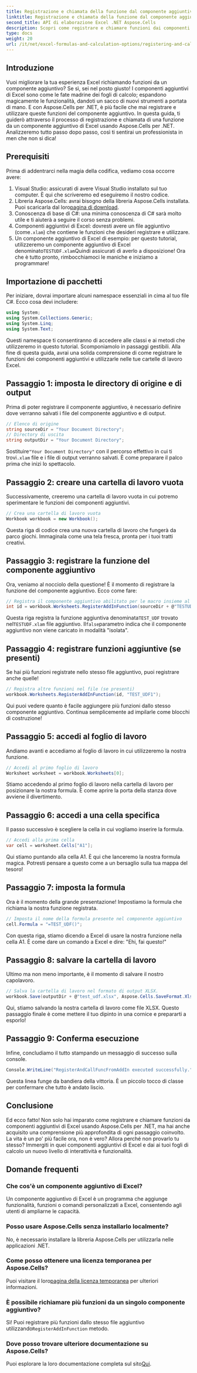 ```yaml
---
title: Registrazione e chiamata della funzione dal componente aggiuntivo in Excel
linktitle: Registrazione e chiamata della funzione dal componente aggiuntivo in Excel
second_title: API di elaborazione Excel .NET Aspose.Cells
description: Scopri come registrare e chiamare funzioni dai componenti aggiuntivi in Excel utilizzando Aspose.Cells per .NET con il nostro semplice tutorial passo dopo passo.
type: docs
weight: 20
url: /it/net/excel-formulas-and-calculation-options/registering-and-calling-function-from-add-in/
---
```

## Introduzione
Vuoi migliorare la tua esperienza Excel richiamando funzioni da un componente aggiuntivo? Se sì, sei nel posto giusto! I componenti aggiuntivi di Excel sono come le fate madrine dei fogli di calcolo; espandono magicamente le funzionalità, dandoti un sacco di nuovi strumenti a portata di mano. E con Aspose.Cells per .NET, è più facile che mai registrare e utilizzare queste funzioni del componente aggiuntivo. 
In questa guida, ti guiderò attraverso il processo di registrazione e chiamata di una funzione da un componente aggiuntivo di Excel usando Aspose.Cells per .NET. Analizzeremo tutto passo dopo passo, così ti sentirai un professionista in men che non si dica!
## Prerequisiti
Prima di addentrarci nella magia della codifica, vediamo cosa occorre avere:
1. Visual Studio: assicurati di avere Visual Studio installato sul tuo computer. È qui che scriveremo ed eseguiremo il nostro codice.
2.  Libreria Aspose.Cells: avrai bisogno della libreria Aspose.Cells installata. Puoi scaricarla dal loro[pagina di download](https://releases.aspose.com/cells/net/).
3. Conoscenza di base di C#: una minima conoscenza di C# sarà molto utile e ti aiuterà a seguire il corso senza problemi.
4.  Componenti aggiuntivi di Excel: dovresti avere un file aggiuntivo (come`.xlam`) che contiene le funzioni che desideri registrare e utilizzare.
5.  Un componente aggiuntivo di Excel di esempio: per questo tutorial, utilizzeremo un componente aggiuntivo di Excel denominato`TESTUDF.xlam`Quindi assicurati di averlo a disposizione!
Ora che è tutto pronto, rimbocchiamoci le maniche e iniziamo a programmare!
## Importazione di pacchetti
Per iniziare, dovrai importare alcuni namespace essenziali in cima al tuo file C#. Ecco cosa devi includere:
```csharp
using System;
using System.Collections.Generic;
using System.Linq;
using System.Text;
```
Questi namespace ti consentiranno di accedere alle classi e ai metodi che utilizzeremo in questo tutorial.
Scomponiamolo in passaggi gestibili. Alla fine di questa guida, avrai una solida comprensione di come registrare le funzioni dei componenti aggiuntivi e utilizzarle nelle tue cartelle di lavoro Excel.
## Passaggio 1: imposta le directory di origine e di output
Prima di poter registrare il componente aggiuntivo, è necessario definire dove verranno salvati i file del componente aggiuntivo e di output.
```csharp
// Elenco di origine
string sourceDir = "Your Document Directory";
// Directory di uscita
string outputDir = "Your Document Directory";
```
 Sostituire`"Your Document Directory"` con il percorso effettivo in cui ti trovi`.xlam` file e i file di output verranno salvati. È come preparare il palco prima che inizi lo spettacolo.
## Passaggio 2: creare una cartella di lavoro vuota
Successivamente, creeremo una cartella di lavoro vuota in cui potremo sperimentare le funzioni dei componenti aggiuntivi.
```csharp
// Crea una cartella di lavoro vuota
Workbook workbook = new Workbook();
```
Questa riga di codice crea una nuova cartella di lavoro che fungerà da parco giochi. Immaginala come una tela fresca, pronta per i tuoi tratti creativi.
## Passaggio 3: registrare la funzione del componente aggiuntivo
Ora, veniamo al nocciolo della questione! È il momento di registrare la funzione del componente aggiuntivo. Ecco come fare:
```csharp
// Registra il componente aggiuntivo abilitato per le macro insieme al nome della funzione
int id = workbook.Worksheets.RegisterAddInFunction(sourceDir + @"TESTUDF.xlam", "TEST_UDF", false);
```
 Questa riga registra la funzione aggiuntiva denominata`TEST_UDF` trovato nel`TESTUDF.xlam` file aggiuntivo. Il`false`parametro indica che il componente aggiuntivo non viene caricato in modalità "isolata". 
## Passaggio 4: registrare funzioni aggiuntive (se presenti)
Se hai più funzioni registrate nello stesso file aggiuntivo, puoi registrare anche quelle!
```csharp
// Registra altre funzioni nel file (se presenti)
workbook.Worksheets.RegisterAddInFunction(id, "TEST_UDF1");
```
Qui puoi vedere quanto è facile aggiungere più funzioni dallo stesso componente aggiuntivo. Continua semplicemente ad impilarle come blocchi di costruzione!
## Passaggio 5: accedi al foglio di lavoro
Andiamo avanti e accediamo al foglio di lavoro in cui utilizzeremo la nostra funzione. 
```csharp
// Accedi al primo foglio di lavoro
Worksheet worksheet = workbook.Worksheets[0];
```
Stiamo accedendo al primo foglio di lavoro nella cartella di lavoro per posizionare la nostra formula. È come aprire la porta della stanza dove avviene il divertimento.
## Passaggio 6: accedi a una cella specifica
Il passo successivo è scegliere la cella in cui vogliamo inserire la formula. 
```csharp
// Accedi alla prima cella
var cell = worksheet.Cells["A1"];
```
Qui stiamo puntando alla cella A1. È qui che lanceremo la nostra formula magica. Potresti pensare a questo come a un bersaglio sulla tua mappa del tesoro!
## Passaggio 7: imposta la formula
Ora è il momento della grande presentazione! Impostiamo la formula che richiama la nostra funzione registrata.
```csharp
// Imposta il nome della formula presente nel componente aggiuntivo
cell.Formula = "=TEST_UDF()";
```
Con questa riga, stiamo dicendo a Excel di usare la nostra funzione nella cella A1. È come dare un comando a Excel e dire: "Ehi, fai questo!"
## Passaggio 8: salvare la cartella di lavoro
Ultimo ma non meno importante, è il momento di salvare il nostro capolavoro.
```csharp
// Salva la cartella di lavoro nel formato di output XLSX.
workbook.Save(outputDir + @"test_udf.xlsx", Aspose.Cells.SaveFormat.Xlsx);
```
Qui, stiamo salvando la nostra cartella di lavoro come file XLSX. Questo passaggio finale è come mettere il tuo dipinto in una cornice e prepararti a esporlo!
## Passaggio 9: Conferma esecuzione
Infine, concludiamo il tutto stampando un messaggio di successo sulla console.
```csharp
Console.WriteLine("RegisterAndCallFuncFromAddIn executed successfully.");
```
Questa linea funge da bandiera della vittoria. È un piccolo tocco di classe per confermare che tutto è andato liscio.
## Conclusione 
Ed ecco fatto! Non solo hai imparato come registrare e chiamare funzioni da componenti aggiuntivi di Excel usando Aspose.Cells per .NET, ma hai anche acquisito una comprensione più approfondita di ogni passaggio coinvolto. La vita è un po' più facile ora, non è vero? Allora perché non provarlo tu stesso? Immergiti in quei componenti aggiuntivi di Excel e dai ai tuoi fogli di calcolo un nuovo livello di interattività e funzionalità.
## Domande frequenti
### Che cos'è un componente aggiuntivo di Excel?  
Un componente aggiuntivo di Excel è un programma che aggiunge funzionalità, funzioni o comandi personalizzati a Excel, consentendo agli utenti di ampliarne le capacità.
### Posso usare Aspose.Cells senza installarlo localmente?  
No, è necessario installare la libreria Aspose.Cells per utilizzarla nelle applicazioni .NET.
### Come posso ottenere una licenza temporanea per Aspose.Cells?  
 Puoi visitare il loro[pagina della licenza temporanea](https://purchase.aspose.com/temporary-license/) per ulteriori informazioni.
### È possibile richiamare più funzioni da un singolo componente aggiuntivo?  
 Sì! Puoi registrare più funzioni dallo stesso file aggiuntivo utilizzando`RegisterAddInFunction` metodo.
### Dove posso trovare ulteriore documentazione su Aspose.Cells?  
 Puoi esplorare la loro documentazione completa sul sito[Qui](https://reference.aspose.com/cells/net/).